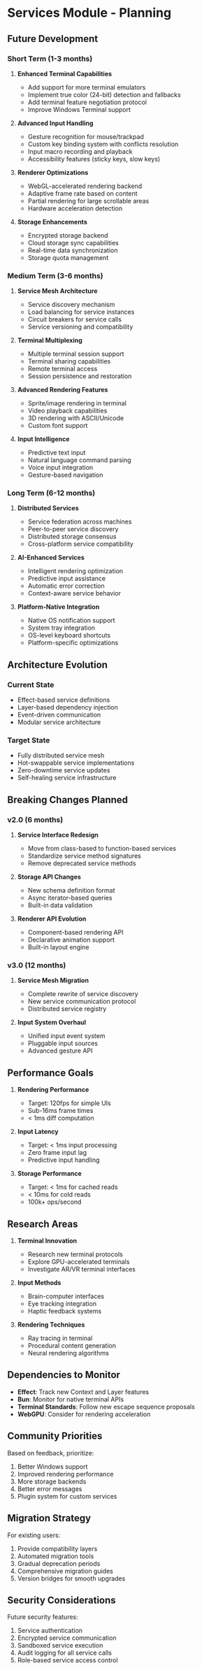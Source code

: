 # Services Module - Planning

## Future Development

### Short Term (1-3 months)

1. **Enhanced Terminal Capabilities**
   - Add support for more terminal emulators
   - Implement true color (24-bit) detection and fallbacks
   - Add terminal feature negotiation protocol
   - Improve Windows Terminal support

2. **Advanced Input Handling**
   - Gesture recognition for mouse/trackpad
   - Custom key binding system with conflicts resolution
   - Input macro recording and playback
   - Accessibility features (sticky keys, slow keys)

3. **Renderer Optimizations**
   - WebGL-accelerated rendering backend
   - Adaptive frame rate based on content
   - Partial rendering for large scrollable areas
   - Hardware acceleration detection

4. **Storage Enhancements**
   - Encrypted storage backend
   - Cloud storage sync capabilities
   - Real-time data synchronization
   - Storage quota management

### Medium Term (3-6 months)

1. **Service Mesh Architecture**
   - Service discovery mechanism
   - Load balancing for service instances
   - Circuit breakers for service calls
   - Service versioning and compatibility

2. **Terminal Multiplexing**
   - Multiple terminal session support
   - Terminal sharing capabilities
   - Remote terminal access
   - Session persistence and restoration

3. **Advanced Rendering Features**
   - Sprite/image rendering in terminal
   - Video playback capabilities
   - 3D rendering with ASCII/Unicode
   - Custom font support

4. **Input Intelligence**
   - Predictive text input
   - Natural language command parsing
   - Voice input integration
   - Gesture-based navigation

### Long Term (6-12 months)

1. **Distributed Services**
   - Service federation across machines
   - Peer-to-peer service discovery
   - Distributed storage consensus
   - Cross-platform service compatibility

2. **AI-Enhanced Services**
   - Intelligent rendering optimization
   - Predictive input assistance
   - Automatic error correction
   - Context-aware service behavior

3. **Platform-Native Integration**
   - Native OS notification support
   - System tray integration
   - OS-level keyboard shortcuts
   - Platform-specific optimizations

## Architecture Evolution

### Current State
- Effect-based service definitions
- Layer-based dependency injection
- Event-driven communication
- Modular service architecture

### Target State
- Fully distributed service mesh
- Hot-swappable service implementations
- Zero-downtime service updates
- Self-healing service infrastructure

## Breaking Changes Planned

### v2.0 (6 months)
1. **Service Interface Redesign**
   - Move from class-based to function-based services
   - Standardize service method signatures
   - Remove deprecated service methods
   
2. **Storage API Changes**
   - New schema definition format
   - Async iterator-based queries
   - Built-in data validation

3. **Renderer API Evolution**
   - Component-based rendering API
   - Declarative animation support
   - Built-in layout engine

### v3.0 (12 months)
1. **Service Mesh Migration**
   - Complete rewrite of service discovery
   - New service communication protocol
   - Distributed service registry

2. **Input System Overhaul**
   - Unified input event system
   - Pluggable input sources
   - Advanced gesture API

## Performance Goals

1. **Rendering Performance**
   - Target: 120fps for simple UIs
   - Sub-16ms frame times
   - < 1ms diff computation

2. **Input Latency**
   - Target: < 1ms input processing
   - Zero frame input lag
   - Predictive input handling

3. **Storage Performance**
   - Target: < 1ms for cached reads
   - < 10ms for cold reads
   - 100k+ ops/second

## Research Areas

1. **Terminal Innovation**
   - Research new terminal protocols
   - Explore GPU-accelerated terminals
   - Investigate AR/VR terminal interfaces

2. **Input Methods**
   - Brain-computer interfaces
   - Eye tracking integration
   - Haptic feedback systems

3. **Rendering Techniques**
   - Ray tracing in terminal
   - Procedural content generation
   - Neural rendering algorithms

## Dependencies to Monitor

- **Effect**: Track new Context and Layer features
- **Bun**: Monitor for native terminal APIs
- **Terminal Standards**: Follow new escape sequence proposals
- **WebGPU**: Consider for rendering acceleration

## Community Priorities

Based on feedback, prioritize:
1. Better Windows support
2. Improved rendering performance
3. More storage backends
4. Better error messages
5. Plugin system for custom services

## Migration Strategy

For existing users:
1. Provide compatibility layers
2. Automated migration tools
3. Gradual deprecation periods
4. Comprehensive migration guides
5. Version bridges for smooth upgrades

## Security Considerations

Future security features:
1. Service authentication
2. Encrypted service communication
3. Sandboxed service execution
4. Audit logging for all service calls
5. Role-based service access control